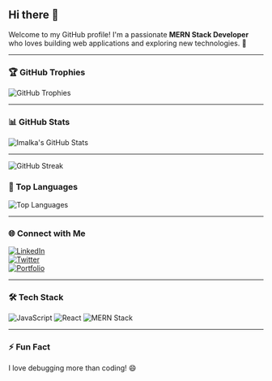 ## Hi there 👋

Welcome to my GitHub profile! I'm a passionate **MERN Stack Developer** who loves building web applications and exploring new technologies. 🚀

---

### 🏆 GitHub Trophies
![GitHub Trophies](https://github-profile-trophy.vercel.app/?username=Imalkaf3&theme=onedark)

---

### 📊 GitHub Stats
![Imalka's GitHub Stats](https://github-readme-stats.vercel.app/api?username=Imalkaf3&show_icons=true&theme=radical)

---
![GitHub Streak](https://streak-stats.demolab.com/?user=Imalkaf3&theme=dark)



### 🚀 Top Languages
![Top Languages](https://github-readme-stats.vercel.app/api/top-langs/?username=Imalkaf3&layout=compact&theme=tokyonight)

---

### 🌐 Connect with Me  
[![LinkedIn](https://img.shields.io/badge/LinkedIn-Profile-blue?logo=linkedin)](https://linkedin.com/in/YOUR_PROFILE)  
[![Twitter](https://img.shields.io/badge/Twitter-Profile-blue?logo=twitter)](https://twitter.com/YOUR_PROFILE)  
[![Portfolio](https://img.shields.io/badge/Portfolio-Website-green?logo=google-chrome)](https://yourwebsite.com)

---

### 🛠️ Tech Stack
![JavaScript](https://img.shields.io/badge/JavaScript-Developer-yellow)
![React](https://img.shields.io/badge/React-Frontend-blue)
![MERN Stack](https://img.shields.io/badge/MERN-FullStack-green)

---

### ⚡ Fun Fact
I love debugging more than coding! 😄

